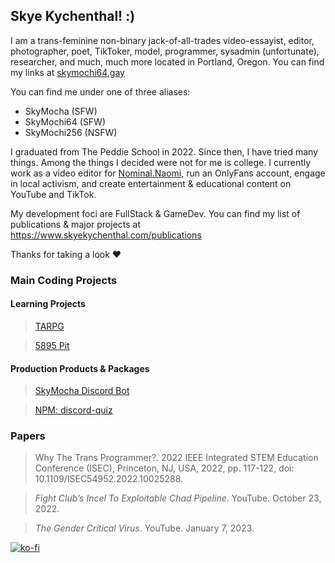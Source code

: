## Skye Kychenthal! :)

I am a trans-feminine non-binary jack-of-all-trades video-essayist, editor, photographer, poet, TikToker, model, programmer, sysadmin (unfortunate), researcher, and much, much more located in Portland, Oregon. You can find my links at [skymochi64.gay](https://www.skymochi64.gay)

You can find me under one of three aliases:

* SkyMocha (SFW)
* SkyMochi64 (SFW)
* SkyMochi256 (NSFW)

I graduated from The Peddie School in 2022. Since then, I have tried many things. Among the things I decided were not for me is college. I currently work as a video editor for [Nominal.Naomi](https://www.tiktok.com/@nominal.naomi), run an OnlyFans account, engage in local activism, and create entertainment & educational content on YouTube and TikTok.

My development foci are FullStack & GameDev. You can find my list of publications & major projects at https://www.skyekychenthal.com/publications

Thanks for taking a look ♥️

### Main Coding Projects

#### Learning Projects
> [TARPG](https://github.com/SkyMocha/TARPG)

> [5895 Pit](https://github.com/SkyMocha/5895-Pit)

#### Production Products & Packages

> [SkyMocha Discord Bot](https://github.com/SkyMocha/SkyMochaBot)

> [NPM: discord-quiz](https://www.npmjs.com/package/discord-quiz)

### Papers

> Why The Trans Programmer?. 2022 IEEE Integrated STEM Education Conference (ISEC), Princeton, NJ, USA, 2022, pp. 117-122, doi: 10.1109/ISEC54952.2022.10025288.

> _Fight Club’s Incel To Exploitable Chad Pipeline_. YouTube. October 23, 2022.

>  _The Gender Critical Virus_. YouTube. January 7, 2023.

[![ko-fi](https://ko-fi.com/img/githubbutton_sm.svg)](https://ko-fi.com/D1D5FBU2H)
